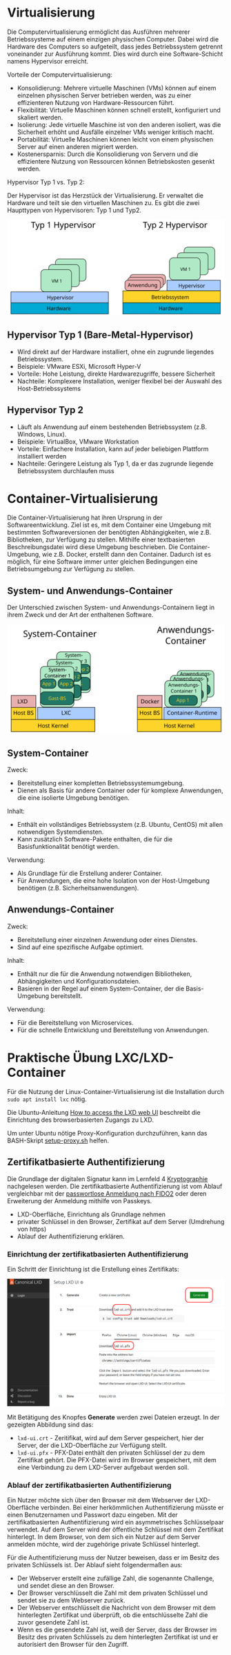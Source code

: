 <!--
author:   Günter Dannoritzer
email:    g.dannoritzer@wvs-ffm.de
version:  1.4.1
date:     14.01.2025
language: de
narrator: Deutsch Female

comment:  Virtualisierung und Container

icon:    https://raw.githubusercontent.com/dsp77/wvs-liascript/0938e2e0ce751e270e3e36b8ecfeb09044a41aa0/wvs-logo.png
logo:     02_img/logo-vm-container.jpg

tags:     LiaScript, Virtualisierung, Container, Hypervisor, Typ 1, Typ2, Docker, LXC, LXD

link:     https://cdn.jsdelivr.net/chartist.js/latest/chartist.min.css

script:   https://cdn.jsdelivr.net/chartist.js/latest/chartist.min.js

attribute: Lizenz: [CC BY-SA](https://creativecommons.org/licenses/by-sa/4.0/)
-->
# Virtualisierung

Die Computervirtualisierung ermöglicht das Ausführen mehrerer Betriebssysteme auf einem einzigen physischen Computer. Dabei wird die Hardware des Computers so aufgeteilt, dass jedes Betriebssystem getrennt voneinander zur Ausführung kommt. Dies wird durch eine Software-Schicht namens Hypervisor erreicht.

Vorteile der Computervirtualisierung:

  * Konsolidierung: Mehrere virtuelle Maschinen (VMs) können auf einem einzelnen physischen Server betrieben werden, was zu einer effizienteren Nutzung von Hardware-Ressourcen führt.
 * Flexibilität: Virtuelle Maschinen können schnell erstellt, konfiguriert und skaliert werden.
 * Isolierung: Jede virtuelle Maschine ist von den anderen isoliert, was die Sicherheit erhöht und Ausfälle einzelner VMs weniger kritisch macht.
 * Portabilität: Virtuelle Maschinen können leicht von einem physischen Server auf einen anderen migriert werden.
 * Kostenersparnis: Durch die Konsolidierung von Servern und die effizientere Nutzung von Ressourcen können Betriebskosten gesenkt werden.

Hypervisor Typ 1 vs. Typ 2:

Der Hypervisor ist das Herzstück der Virtualisierung. Er verwaltet die Hardware und teilt sie den virtuellen Maschinen zu. Es gibt die zwei Haupttypen von Hypervisoren: Typ 1 und Typ2.

![Hypervisor Typ 1 und 2](02_img/lf10-hypervisor-typ-1u2.svg)

## Hypervisor Typ 1 (Bare-Metal-Hypervisor)

  * Wird direkt auf der Hardware installiert, ohne ein zugrunde liegendes Betriebssystem.
 * Beispiele: VMware ESXi, Microsoft Hyper-V
 * Vorteile: Hohe Leistung, direkte Hardwarezugriffe, bessere Sicherheit
 * Nachteile: Komplexere Installation, weniger flexibel bei der Auswahl des Host-Betriebssystems

## Hypervisor Typ 2  
  
  * Läuft als Anwendung auf einem bestehenden Betriebssystem (z.B. Windows, Linux).
 * Beispiele: VirtualBox, VMware Workstation
 * Vorteile: Einfachere Installation, kann auf jeder beliebigen Plattform installiert werden
 * Nachteile: Geringere Leistung als Typ 1, da er das zugrunde liegende Betriebssystem durchlaufen muss


# Container-Virtualisierung

Die Container-Virtualisierung hat ihren Ursprung in der Softwareentwicklung. Ziel ist es, mit dem Container eine Umgebung mit bestimmten Softwareversionen der benötigten Abhängigkeiten, wie z.B. Bibliotheken, zur Verfügung zu stellen. Mithilfe einer textbasierten Beschreibungsdatei wird diese Umgebung beschrieben. Die Container-Umgebung, wie z.B. Docker, erstellt dann den Container. Dadurch ist es möglich, für eine Software immer unter gleichen Bedingungen eine Betriebsumgebung zur Verfügung zu stellen.


## System- und Anwendungs-Container

Der Unterschied zwischen System- und Anwendungs-Containern liegt in ihrem Zweck und der Art der enthaltenen Software.

![System- und Anwendungs-Container](02_img/lf10-container.svg)

## System-Container

Zweck:

  * Bereitstellung einer kompletten Betriebssystemumgebung.
 * Dienen als Basis für andere Container oder für komplexe Anwendungen, die eine isolierte Umgebung benötigen.

Inhalt:

  * Enthält ein vollständiges Betriebssystem (z.B. Ubuntu, CentOS) mit allen notwendigen Systemdiensten.
 * Kann zusätzlich Software-Pakete enthalten, die für die Basisfunktionalität benötigt werden.

Verwendung:

  * Als Grundlage für die Erstellung anderer Container.
 * Für Anwendungen, die eine hohe Isolation von der Host-Umgebung benötigen (z.B. Sicherheitsanwendungen).

## Anwendungs-Container

Zweck:

  * Bereitstellung einer einzelnen Anwendung oder eines Dienstes.
 * Sind auf eine spezifische Aufgabe optimiert.
    
Inhalt:

  * Enthält nur die für die Anwendung notwendigen Bibliotheken, Abhängigkeiten und Konfigurationsdateien.
 * Basieren in der Regel auf einem System-Container, der die Basis-Umgebung bereitstellt.
    
Verwendung:

  * Für die Bereitstellung von Microservices.
 * Für die schnelle Entwicklung und Bereitstellung von Anwendungen.


# Praktische Übung LXC/LXD-Container

Für die Nutzung der Linux-Container-Virtualisierung ist die Installation durch `sudo apt install lxc` nötig.

Die Ubuntu-Anleitung [How to access the LXD web UI](https://documentation.ubuntu.com/lxd/en/latest/howto/access_ui/) beschreibt die Einrichtung des browserbasierten Zugangs zu LXD.

Um unter Ubuntu nötige Proxy-Konfiguration durchzuführen, kann das BASH-Skript [setup-proxy.sh](setup-proxy.sh) helfen.

## Zertifikatbasierte Authentifizierung

Die Grundlage der digitalen Signatur kann im Lernfeld 4 [Kryptographie](https://liascript.github.io/course/?https://raw.githubusercontent.com/dsp77/wvs-liascript/main/LF04/verschluesselung.md) nachgelesen werden. Die zertifikatbasierte Authentifizierung ist vom Ablauf vergleichbar mit der [passwortlose Anmeldung nach FIDO2](https://liascript.github.io/course/?https://raw.githubusercontent.com/dsp77/wvs-liascript/main/LF11/lf11-50-password-passkeys.md) oder deren Erweiterung der Anmeldung mithilfe von Passkeys.

 * LXD-Oberfläche, Einrichtung als Grundlage nehmen
 * privater Schlüssel in den Browser, Zertifikat auf dem Server (Umdrehung von https)
 * Ablauf der Authentifizierung erklären.

### Einrichtung der zertifikatbasierten Authentifizierung

 Ein Schritt der Einrichtung ist die Erstellung eines Zertifikats:

 ![Erstellung eines Zeritifikats](02_img/lf10-20-ui_set_up_certificates.png)

 Mit Betätigung des Knopfes **Generate** werden zwei Dateien erzeugt. In der gezeigten Abbildung sind das:

 * `lxd-ui.crt` - Zeritifikat, wird auf dem Server gespeichert, hier der Server, der die LXD-Oberfläche zur Verfügung stellt.
 * `lxd-ui.pfx` - PFX-Datei enthält den privaten Schlüssel der zu dem Zertifikat gehört. Die PFX-Datei wird im Browser gespeichert, mit dem eine Verbindung zu dem LXD-Server aufgebaut werden soll.

### Ablauf der zertifikatbasierten Authentifizierung

Ein Nutzer möchte sich über den Browser mit dem Webserver der LXD-Oberfläche verbinden. Bei einer herkömmlichen Authentifizierung müsste er einen Benutzernamen und Passwort dazu eingeben. Mit der zertifikatbasierten Authentifizierung wird ein asymmetrisches Schlüsselpaar verwendet. Auf dem Server wird der öffentliche Schlüssel mit dem Zertifikat hinterlegt. In dem Browser, von dem sich ein Nutzer auf dem Server anmelden möchte, wird der zugehörige private Schlüssel hinterlegt.

Für die Authentifizierung muss der Nutzer beweisen, dass er im Besitz des privaten Schlüssels ist. Der Ablauf sieht folgendermaßen aus:

 * Der Webserver erstellt eine zufällige Zahl, die sogenannte Challenge, und sendet diese an den Browser.
 * Der Browser verschlüsselt die Zahl mit dem privaten Schlüssel und sendet sie zu dem Webserver zurück.
 * Der Webserver entschlüsselt die Nachricht von dem Browser mit dem hinterlegten Zertifikat und überprüft, ob die entschlüsselte Zahl die zuvor gesendete Zahl ist.
 * Wenn es die gesendete Zahl ist, weiß der Server, dass der Browser im Besitz des privaten Schlüssels zu dem hinterlegten Zertifikat ist und er autorisiert den Browser für den Zugriff.
